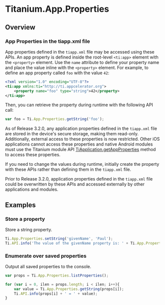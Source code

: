 # Titanium.App.Properties

<TypeHeader/>

## Overview

### App Properties in the tiapp.xml file

App properties defined in the `tiapp.xml` file may be accessed using these APIs.  An app
property is defined inside the root-level `<ti:app>` element with the `<property>` element.
Use the `name` attribute to define your property name and place the value inline with the
`<property>` element. For example, to define an app property called `foo` with the value `42`:

``` xml
<?xml version="1.0" encoding="UTF-8"?>
<ti:app xmlns:ti="http://ti.appcelerator.org">
    <property name="foo" type="string">42</property>
</ti:app>
```

Then, you can retrieve the property during runtime with the following API call:

``` js
var foo = Ti.App.Properties.getString('foo');
```

As of Release 3.2.0, any application properties defined in the `tiapp.xml` file are stored in the
device's secure storage, making them read-only.  Additionally, external access to these
properties is now restricted.  Other iOS applications cannot access these properties and
native Android modules must use the Titanium module API
[TiApplication.getAppProperties](https://docs.appcelerator.com/module-apidoc/latest/android/org/appcelerator/platform/TiApplication.html#getAppProperties())
method to access these properties.

If you need to change the values during runtime, initially create the property with these APIs
rather than defining them in the `tiapp.xml` file.

Prior to Release 3.2.0, application properties defined in the `tiapp.xml` file could be
overwritten by these APIs and accessed externally by other applications and modules.

## Examples

### Store a property

Store a string property.

``` js
Ti.App.Properties.setString('givenName', 'Paul');
Ti.API.info('The value of the givenName property is: ' + Ti.App.Properties.getString('givenName'));
```


### Enumerate over saved properties

Output all saved properties to the console.

``` js
var props = Ti.App.Properties.listProperties();

for (var i = 0, ilen = props.length; i < ilen; i++){
    var value = Ti.App.Properties.getString(props[i]);
    Ti.API.info(props[i] + ' = ' + value);
}
```


<ApiDocs/>
